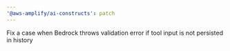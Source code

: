 ```yaml
---
'@aws-amplify/ai-constructs': patch
---
```


Fix a case when Bedrock throws validation error if tool input is not persisted in history
